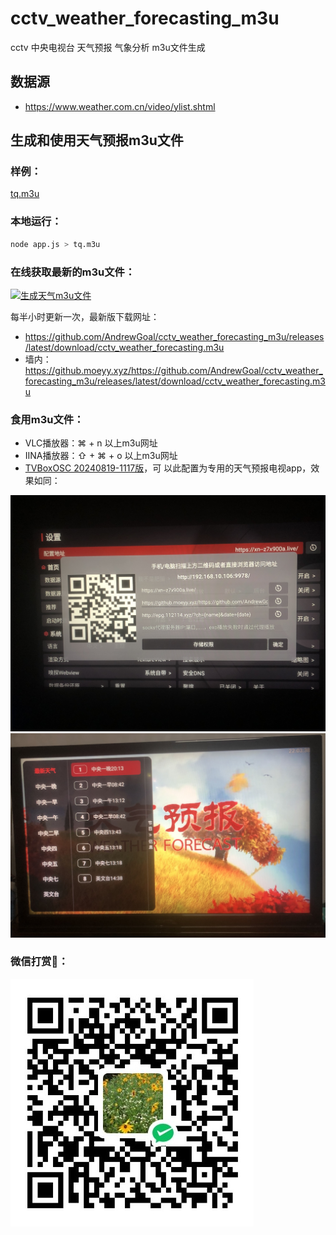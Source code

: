 # cctv_weather_forecasting_m3u
cctv 中央电视台 天气预报 气象分析 m3u文件生成

## 数据源
- https://www.weather.com.cn/video/ylist.shtml

## 生成和使用天气预报m3u文件

### 样例：
[tq.m3u](tq.m3u)

### 本地运行：
```bash
node app.js > tq.m3u
```

### 在线获取最新的m3u文件：

[![生成天气m3u文件](https://github.com/AndrewGoal/cctv_weather_forecasting_m3u/actions/workflows/main.yml/badge.svg)](https://github.com/AndrewGoal/cctv_weather_forecasting_m3u/actions/workflows/main.yml)

每半小时更新一次，最新版下载网址：

- https://github.com/AndrewGoal/cctv_weather_forecasting_m3u/releases/latest/download/cctv_weather_forecasting.m3u
- 墙内：https://github.moeyy.xyz/https://github.com/AndrewGoal/cctv_weather_forecasting_m3u/releases/latest/download/cctv_weather_forecasting.m3u

### 食用m3u文件：
- VLC播放器：⌘ + n 以上m3u网址
- IINA播放器：⇧ + ⌘ + o 以上m3u网址
- [TVBoxOSC 20240819-1117版](https://github.com/o0HalfLife0o/TVBoxOSC/releases/tag/20240819-1117)，可 以此配置为专用的天气预报电视app，效果如同：

![设置](tvset.jpeg)
![效果](tv.jpeg)

### 微信打赏🙏：
![微信打赏](wxds.JPG)
